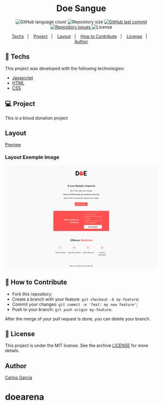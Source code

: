 <h1 align="center">
    Doe Sangue
</h1>
<p align="center">
  <img alt="GitHub language count" src="https://img.shields.io/github/languages/count/codepro-ao/getstart-template-project">

  <img alt="Repository size" src="https://img.shields.io/github/repo-size/codepro-ao/getstart-template-project">
  
  <a href="https://github.com/codepro-ao/getstart-template-project/commits/master">
    <img alt="GitHub last commit" src="https://img.shields.io/github/last-commit/codepro-ao/getstart-template-project">
  </a>

  <a href="https://github.com/codepro-ao/getstart-template-project/issues">
    <img alt="Repository issues" src="https://img.shields.io/github/issues/codepro-ao/getstart-template-project">
  </a>

  <img alt="License" src="https://img.shields.io/badge/license-MIT-brightgreen">
</p>

<p align="center">
  <a href="#rocket-techs">Techs</a>&nbsp;&nbsp;&nbsp;|&nbsp;&nbsp;&nbsp;
  <a href="#-project">Project</a>&nbsp;&nbsp;&nbsp;|&nbsp;&nbsp;&nbsp;
  <a href="#-game">Layout</a>&nbsp;&nbsp;&nbsp;|&nbsp;&nbsp;&nbsp;
  <a href="#-how-to-contribute">How to Contribute</a>&nbsp;&nbsp;&nbsp;|&nbsp;&nbsp;&nbsp;
  <a href="#memo-license">License</a>&nbsp;&nbsp;&nbsp;|&nbsp;&nbsp;&nbsp;
  <a href="#-author">Author</a>
</p>

## :rocket: Techs

This project was developed with the following technologies:

- [Javascript](https://www.w3schools.com/js/)
- [HTML](https://www.w3schools.com/html/)
- [CSS](https://https://www.w3schools.com/css/)

## 💻 Project

This is a blood donation project

## Layout

[Preview](https://codepro-doesangue.netlify.com/)


### Layout Exemple Image

![Layout Image Exemple](Layout.jpg)

## 🤔 How to Contribute

- Fork this repository;
- Create a branch with your feature: `git checkout -b my-feature`;
- Commit your changes: `git commit -m 'feat: my new feature'`;
- Push to your branch: `git push origin my-feature`.

After the merge of your pull request is done, you can delete your branch.

## :memo: License

This project is under the MIT license. See the archive [LICENSE](LICENSE.md) for more details.


## Author

[Carlos Garcia](https://github.com/CarlCr)

# doearena
